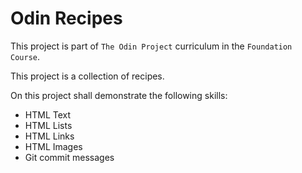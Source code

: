 # Odin Recipes

<!-- Set up your README.md file and write a brief introduction describing what the current project is and what skills you will have demonstrated once you have completed it. (You can also do this as a self-reflection at the end of the project, which is a good way to review what you have learned.) -->

This project is part of `The Odin Project` curriculum in the `Foundation Course`.

This project is a collection of recipes.

On this project shall demonstrate the following skills:

-   HTML Text
-   HTML Lists
-   HTML Links
-   HTML Images
-   Git commit messages
